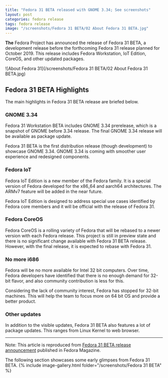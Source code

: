 ```yaml
---
title: "Fedora 31 BETA released with GNOME 3.34; See screenshots"
layout: post
categories: fedora release
tags: fedora release
image: "/screenshots/Fedora 31 BETA/02 About Fedora 31 BETA.jpg"
---
```


**The** Fedora Project has announced the release of Fedora 31 BETA, a development release before the forthcoming Fedora 31 release planned for October 2019. This release includes Fedora Workstation, IoT Edition, CoreOS, and other updated packages.

![About Fedora 31](/screenshots/Fedora 31 BETA/02 About Fedora 31 BETA.jpg)

## Fedora 31 BETA Highlights
The main highlights in Fedora 31 BETA release are briefed below.
### GNOME 3.34
Fedora 31 Workstation BETA includes GNOME 3.34 prerelease, which is a snapshot of GNOME before 3.34 release. The final GNOME 3.34 release will be available as package update. 

Fedora 31 BETA is the first distribution release (though development) to showcase GNOME 3.34. GNOME 3.34 is coming with smoother user experience and redesigned components.

### Fedora IoT
Fedora IoT Edition is a new member of the Fedora family. It is a special version of Fedora developed for the x86_64 and aarch64 architectures. The ARMv7 feature will be added in the near future.

Fedora IoT Edition is designed to address special use cases identified by Fedora core members and it will be official with the release of Fedora 31.

### Fedora CoreOS
Fedora CoreOS is a rolling variety of Fedora that will be rebased to a newer version with each Fedora release. This project is still in preview state and there is no significant change available with Fedora 31 BETA release. However, with the final release, it is expected to rebase with Fedora 31.

### No more i686
Fedora will be no more available for Intel 32 bit computers. Over time, Fedora developers have identified that there is no enough demand for 32-bit flavor, and also community contribution is less for this.

Considering the lack of community interest, Fedora has stopped for 32-bit machines. This will help the team to focus more on 64 bit OS and provide a better product.

### Other updates
In addition to the visible updates, Fedora 31 BETA also features a lot of package updates. This ranges from Linux Kernel to web browser.

---

Note: This article is reproduced from [Fedora 31 BETA release announcement](https://fedoramagazine.org/announcing-the-release-of-fedora-31-beta/) published in Fedora Magazine.

The following section showcases some early glimpses from Fedora 31 BETA.
{% include image-gallery.html folder="/screenshots/Fedora 31 BETA" %}

 